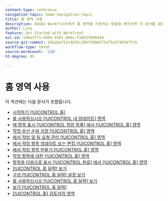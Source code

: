 ```yaml
---
content-type: reference
navigation-topic: home-navigation-topic
title: 홈 영역 사용
description: Adobe Workfront에서 홈 영역을 사용하는 방법을 배우려면 이 문서를 검토하십시오.
author: Lisa
feature: Get Started with Workfront
exl-id: 246e3f71-6403-4381-866c-fa693fb9944d
source-git-commit: d1babaf52c4035c20bf3990272af5a2f401b7fcb
workflow-type: tm+mt
source-wordcount: '120'
ht-degree: 0%

---
```


# 홈 영역 사용

이 섹션에는 다음 문서가 포함됩니다.

* [시작하기 [!UICONTROL 홈]](../../../workfront-basics/using-home/using-the-home-area/get-started-with-home.md)
* [를 사용하십시오 [!UICONTROL 내 업데이트] 영역](../../../workfront-basics/using-home/using-the-home-area/my-updates-area.md)
* [에 항목 표시 [!UICONTROL 작업 목록] 에서 [!UICONTROL 홈] 영역](../../../workfront-basics/using-home/using-the-home-area/display-items-in-home-work-list.md)
* [작업 우선 순위 지정 [!UICONTROL 홈] 영역](../../../workfront-basics/using-home/using-the-home-area/prioritize-work-in-home.md)
* [에서 작업 및 팀 요청 관리 [!UICONTROL 홈] 영역](../../../workfront-basics/using-home/using-the-home-area/manage-work-and-team-requests-home.md)
* [에서 작업 항목 업데이트 또는 편집 [!UICONTROL 홈] 영역](../../../workfront-basics/using-home/using-the-home-area/update-and-edit-work-item-home.md)
* [에서 작업 항목 만들기 [!UICONTROL 홈] 영역](../../../workfront-basics/using-home/using-the-home-area/create-work-items-in-home.md)
* [작업 항목에 대한 [!UICONTROL 홈] 영역](../../../workfront-basics/using-home/using-the-home-area/log-time-on-work-item-in-home.md)
* [항목을 다음으로 표시 [!UICONTROL 완료] 에서 [!UICONTROL 홈] 영역](../../../workfront-basics/using-home/using-the-home-area/mark-item-done-in-home.md)
* [[!UICONTROL 홈 달력] 보기](../../../workfront-basics/using-home/using-the-home-area/home-calendar-view.md)
* [구성 [!UICONTROL 홈 달력] 설정 보기](../../../workfront-basics/using-home/using-the-home-area/configure-home-calendar-view.md)
* [를 사용하십시오 [!UICONTROL 홈 달력] 보기](../../../workfront-basics/using-home/using-the-home-area/use-home-calendar-view.md)
* [보기 [!UICONTROL 홈 달력]](../../../workfront-basics/using-home/using-the-home-area/view-home-calendar.md)
* [[!UICONTROL 홈] 검토자의 영역](../../../workfront-basics/using-home/using-the-home-area/home-for-reviewers.md)

